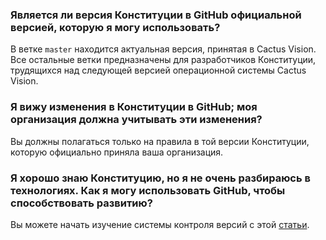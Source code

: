 ### Является ли версия Конституции в GitHub официальной версией, которую я могу использовать?

В ветке `master` находится актуальная версия, принятая в Cactus Vision. Все остальные ветки предназначены для разработчиков Конституции, трудящихся над следующей версией операционной системы Cactus Vision.


### Я вижу изменения в Конституции в GitHub; моя организация должна учитывать эти изменения?

Вы должны полагаться только на правила в той версии Конституции, которую официально приняла ваша организация.


### Я хорошо знаю Конституцию, но я не очень разбираюсь в технологиях. Как я могу использовать GitHub, чтобы способствовать развитию?

Вы можете начать изучение системы контроля версий с этой [статьи](https://habr.com/ru/post/437000/).